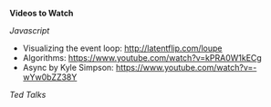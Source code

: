 __Videos to Watch__

_Javascript_

- Visualizing the event loop: http://latentflip.com/loupe
- Algorithms: https://www.youtube.com/watch?v=kPRA0W1kECg
- Async by Kyle Simpson: https://www.youtube.com/watch?v=-wYw0bZZ38Y

_Ted Talks_

